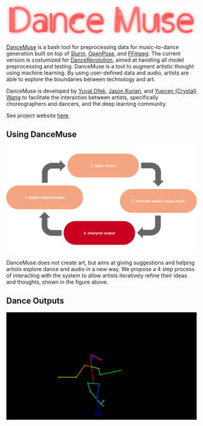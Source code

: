 <p align="center">
  <img src='https://github.com/tinydance/tinydance.github.io/blob/main/img/DanceMuse.svg'>
</p>

[DanceMuse](https://github.com/tinydance/DanceMuse) is a bash tool for preprocessing data for music-to-dance generation built on top of [Slurm](https://slurm.schedmd.com/sbatch.html), [OpenPose](https://github.com/CMU-Perceptual-Computing-Lab/openpose), and [FFmpeg](https://www.ffmpeg.org/). The current version is costumized for 
[DanceRevolution](https://github.com/stonyhu/DanceRevolution), aimed at handling all model preprocessing and testing. DanceMuse is a tool to augment artistic thought using machine learning. By using user-defined data and audio, artists are able to explore the boundaries between technology and art. 

DanceMuse is developed by [Yuval Ofek](https://github.com/yuvalofek), [Jason Kurian](https://github.com/jkurian49), and [Yuecen (Crystal) Wang](https://github.com/CrystalWang1225)
to facilitate the interaction between artists, specifically choreographers and dancers, and the deep learning community. 

See project website [here](https://tinydance.github.io/).

## Using DanceMuse
<p align="center">
  <img src='/imgs/use_dancemuse.svg' width=600>
</p>
DanceMuse does not create art, but aims at giving suggestions and helping artists explore dance and audio in a new way. We propose a 4 step process of interacting with the system to allow artists iteratively refine their ideas and thoughts, shown in the figure above. 


## Dance Outputs
![ballet-output](https://github.com/tinydance/tinydance.github.io/blob/main/img/ballet-sample.gif)
